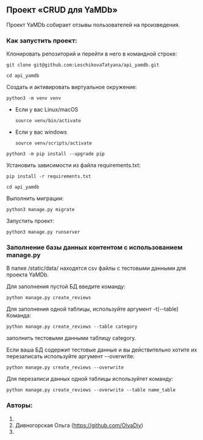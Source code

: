 ## Проект «CRUD для YaMDb»
Проект YaMDb собирает отзывы пользователей на произведения. 

### Как запустить проект:

Клонировать репозиторий и перейти в него в командной строке:

```
git clone git@github.com:LeschikovaTatyana/api_yamdb.git
```

```
cd api_yamdb
```

Cоздать и активировать виртуальное окружение:

```
python3 -m venv venv
```

* Если у вас Linux/macOS

    ```
    source venv/bin/activate
    ```

* Если у вас windows

    ```
    source venv/scripts/activate
    ```

```
python3 -m pip install --upgrade pip
```

Установить зависимости из файла requirements.txt:

```
pip install -r requirements.txt
```

```
cd api_yamdb
```

Выполнить миграции:

```
python3 manage.py migrate
```

Запустить проект:

```
python3 manage.py runserver
```

### Заполнение базы данных контентом с использованием manage.py
В папке /static/data/ находятся csv файлы с тестовыми данными для проекта YaMDb.

Для заполнения пустой БД введите команду:
```
python manage.py create_reviews
```

Для заполнения одной таблицы, используйте аргумент -t(--table)
Команда:
```
python manage.py create_reviews --table category
```
заполнить тестовыми данными таблицу category.

Если ваша БД содержит тестовые данные и вы действительно хотите их перезаписать
используйте аргумент --overwrite:
```
python manage.py create_reviews --overwrite
```

Для перезаписи данных одной таблицы используйтет команду:
```
python manage.py create_reviews --overwrite --table name_table
```
### Авторы:
1. 
2. Дивногорская Ольга (https://github.com/OlyaDiv)
3. 
